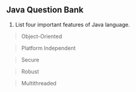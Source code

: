 ## Java Question Bank

1. List four important features of Java language. 

> Object-Oriented

> Platform Independent

> Secure

> Robust

> Multithreaded